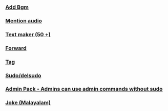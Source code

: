 ### [Add Bgm](https://gist.github.com/souravkl11/7cf9dcc3f5e210e6a718ce6af1096f18)
### [Mention audio](https://gist.github.com/souravkl11/4c5c4474abf19f4f8bba23f2c1a7fb18)
### [Text maker (50 +)](https://gist.github.com/souravkl11/b8fb22602f4c9b9e2bf46763f33de67f/)
### [Forward](https://gist.github.com/souravkl11/4572ee07a2fd6862d22583a2562699e5/)
### [Tag](https://gist.githubusercontent.com/souravkl11/4d7d0871061deba0af268eca17faee51/)
### [Sudo/delsudo](https://gist.github.com/souravkl11/bc74f8ee25f894bdb09f120846e1c25d)
### [Admin Pack - Admins can use admin commands without sudo](https://gist.github.com/souravkl11/06ed66a2cacdd53f09465d7babc65f4e)
### [Joke (Malayalam)](https://gist.github.com/souravkl11/971495b95971d76947e8cec73fbaad66)